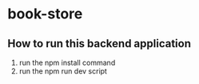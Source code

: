 # book-store

## How to run this backend application
1. run the npm install command
2. run the npm run dev script
   
